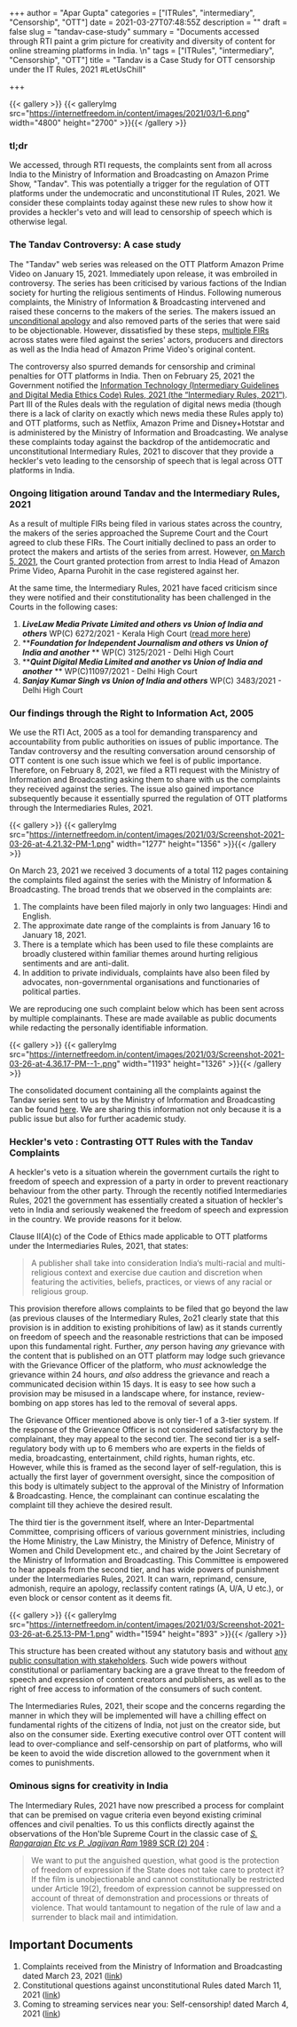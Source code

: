 +++
author = "Apar Gupta"
categories = ["ITRules", "intermediary", "Censorship", "OTT"]
date = 2021-03-27T07:48:55Z
description = ""
draft = false
slug = "tandav-case-study"
summary = "Documents accessed through RTI paint a grim picture for creativity and diversity of content for online streaming platforms in India. \n"
tags = ["ITRules", "intermediary", "Censorship", "OTT"]
title = "Tandav is a Case Study for OTT censorship under the IT Rules, 2021 #LetUsChill"

+++


{{< gallery >}}
{{< galleryImg  src="https://internetfreedom.in/content/images/2021/03/1-6.png" width="4800" height="2700" >}}{{< /gallery >}}

### tl;dr

We accessed, through RTI requests, the complaints sent from all across India to the Ministry of Information and Broadcasting on Amazon Prime Show, "Tandav". This was potentially a trigger for the regulation of OTT platforms under the undemocratic and unconstitutional IT Rules, 2021. We consider these complaints today against these new rules to show how it provides a heckler's veto and will lead to censorship of speech which is otherwise legal.

### The Tandav Controversy: A case study

The "Tandav" web series was released on the OTT Platform Amazon Prime Video on January 15, 2021. Immediately upon release, it was embroiled in controversy. The series has been criticised by various factions of the Indian society for hurting the religious sentiments of Hindus. Following numerous complaints, the Ministry of Information & Broadcasting intervened and raised these concerns to the makers of the series. The makers issued an [unconditional apology](https://www.livemint.com/news/india/amazon-prime-video-apologizes-over-tandav-row-11614695216465.html) and also removed parts of the series that were said to be objectionable. However, dissatisfied by these steps, [multiple FIRs](https://www.hindustantimes.com/entertainment/web-series/tandav-row-two-scenes-axed-as-fresh-firs-are-filed-here-are-details-of-cuts-101611146196552.html) across states were filed against the series' actors, producers and directors as well as the India head of Amazon Prime Video's original content.

The controversy also spurred demands for censorship and criminal penalties for OTT platforms in India. Then on February 25, 2021 the Government notified the [Information Technology (Intermediary Guidelines and Digital Media Ethics Code) Rules, 2021 (the “Intermediary Rules, 2021”)](http://egazette.nic.in/WriteReadData/2021/225464.pdf). Part III of the Rules deals with the regulation of digital news media (though there is a lack of clarity on exactly which news media these Rules apply to) and OTT platforms, such as Netflix, Amazon Prime and Disney+Hotstar and is administered by the Ministry of Information and Broadcasting. We analyse these complaints today against the backdrop of the antidemocratic and unconstitutional Intermediary Rules, 2021 to discover that they provide a heckler's veto leading to the censorship of speech that is legal across OTT platforms in India.

### Ongoing litigation around Tandav and the Intermediary Rules, 2021

As a result of multiple FIRs being filed in various states across the country, the makers of the series approached the Supreme Court and the Court agreed to club these FIRs. The Court initially declined to pass an order to protect the makers and artists of the series from arrest. However, [on March 5, 2021](https://www.livelaw.in/top-stories/supreme-court-tandav-amazon-prime-information-technology-rules-2021aparna-purohit-170757), the Court granted protection from arrest to India Head of Amazon Prime Video, Aparna Purohit in the case registered against her.

At the same time, the Intermediary Rules, 2021 have faced criticism since they were notified and their constitutionality has been challenged in the Courts in the following cases:

1. **_LiveLaw Media Private Limited and others vs Union of India and others_** WP(C) 6272/2021 - Kerala High Court ([read more here](https://internetfreedom.in/kerala-hc-grants-a-stay-of-the-operation-of-part-iii-of-the-intermediaries-rules-2021-to-livelaw/))
2. **_**Foundation for Independent Journalism and others vs Union of India and another**_ ** WP(C) 3125/2021 - Delhi High Court
3. **_**Quint Digital Media Limited and another vs Union of India and another**_ ** WP(C)11097/2021 - Delhi High Court
4. **_**Sanjay Kumar Singh vs Union of India and others**_** WP(C) 3483/2021 - Delhi High Court

### Our findings through the Right to Information Act, 2005

We use the RTI Act, 2005 as a tool for demanding transparency and accountability from public authorities on issues of public importance. The Tandav controversy and the resulting conversation around censorship of OTT content is one such issue which we feel is of public importance.  Therefore, on February 8, 2021, we filed a RTI request with the Ministry of Information and Broadcasting asking them to share with us the complaints they received against the series. The issue also gained importance subsequently because it essentially spurred the regulation of OTT platforms through the Intermediaries Rules, 2021.

{{< gallery >}}
{{< galleryImg  src="https://internetfreedom.in/content/images/2021/03/Screenshot-2021-03-26-at-4.21.32-PM-1.png" width="1277" height="1356" >}}{{< /gallery >}}

On March 23, 2021 we received 3 documents of a total 112 pages containing the complaints filed against the series with the Ministry of Information & Broadcasting. The broad trends that we observed in the complaints are:

1. The complaints have been filed majorly in only two languages: Hindi and English.
2. The approximate date range of the complaints is from January 16 to January 18, 2021.
3. There is a template which has been used to file these complaints are broadly clustered within familiar themes around hurting religious sentiments and are anti-dalit.
4. In addition to private individuals, complaints have also been filed by advocates, non-governmental organisations and functionaries of political parties.

We are reproducing one such complaint below which has been sent across by multiple complainants. These are made available as public documents while redacting the personally identifiable information.

{{< gallery >}}
{{< galleryImg  src="https://internetfreedom.in/content/images/2021/03/Screenshot-2021-03-26-at-4.36.17-PM--1-.png" width="1193" height="1326" >}}{{< /gallery >}}

The consolidated document containing all the complaints against the Tandav series sent to us by the Ministry of Information and Broadcasting can be found [here](https://drive.google.com/file/d/1cKwAza8MTZyV_fSZDMml6M3DhBDGf_CA/view?usp=sharing). We are sharing this information not only because it is a public issue but also for further academic study.

### Heckler's veto : Contrasting OTT Rules with the Tandav Complaints

A heckler's veto is a situation wherein the government curtails the right to freedom of speech and expression of a party in order to prevent reactionary behaviour from the other party. Through the recently notified Intermediaries Rules, 2021 the government has essentially created a situation of heckler's veto in India and seriously weakened the freedom of speech and expression in the country. We provide reasons for it below.

Clause II(_A_)(c) of the Code of Ethics made applicable to OTT platforms under the Intermediaries Rules, 2021, that states:

> A publisher shall take into consideration India‘s multi-racial and multi-religious context and exercise due caution and discretion when featuring the activities, beliefs, practices, or views of any racial or religious group.

This provision therefore allows complaints to be filed that go beyond the law (as previous clauses of the Intermediary Rules, 2o21 clearly state that this provision is in addition to existing prohibitions of law) as it stands currently on freedom of speech and the reasonable restrictions that can be imposed upon this fundamental right. Further, _any_ person having _any_ grievance with the content that is published on an OTT platform may lodge such grievance with the Grievance Officer of the platform, who _must_ acknowledge the grievance within 24 hours, _and also_ address the grievance and reach a communicated decision within 15 days. It is easy to see how such a provision may be misused in a landscape where, for instance, review-bombing on app stores has led to the removal of several apps.

The Grievance Officer mentioned above is only tier-1 of a 3-tier system. If the response of the Grievance Officer is not considered satisfactory by the complainant, they may appeal to the second tier. The second tier is a self-regulatory body with up to 6 members who are experts in the fields of media, broadcasting, entertainment, child rights, human rights, etc. However, while this is framed as the second layer of self-regulation, this is actually the first layer of government oversight, since the composition of this body is ultimately subject to the approval of the Ministry of Information & Broadcasting. Hence, the complainant can continue escalating the complaint till they achieve the desired result.

The third tier is the government itself, where an Inter-Departmental Committee, comprising officers of various government ministries, including the Home Ministry, the Law Ministry, the Ministry of Defence, Ministry of Women and Child Development etc., and chaired by the Joint Secretary of the Ministry of Information and Broadcasting. This Committee is empowered to hear appeals from the second tier, and has wide powers of punishment under the Intermediaries Rules, 2021. It can warn, reprimand, censure, admonish, require an apology, reclassify content ratings (A, U/A, U etc.), or even block or censor content as it deems fit.

{{< gallery >}}
{{< galleryImg  src="https://internetfreedom.in/content/images/2021/03/Screenshot-2021-03-26-at-6.25.13-PM-1.png" width="1594" height="893" >}}{{< /gallery >}}

This structure has been created without any statutory basis and without [any public consultation with stakeholders](https://www.medianama.com/2021/03/223-it-committee-intermediary-rules/). Such wide powers without constitutional or parliamentary backing are a grave threat to the freedom of speech and expression of content creators and publishers, as well as to the right of free access to information of the consumers of such content.

The Intermediaries Rules, 2021, their scope and the concerns regarding the manner in which they will be implemented will have a chilling effect on fundamental rights of the citizens of India, not just on the creator side, but also on the consumer side. Exerting executive control over OTT content will lead to over-compliance and self-censorship on part of platforms, who will be keen to avoid the wide discretion allowed to the government when it comes to punishments.

### Ominous signs for creativity in India

The Intermediary Rules, 2021 have now prescribed a process for complaint that can be premised on vague criteria even beyond existing criminal offences and civil penalties. To us this conflicts directly against the observations of the Hon'ble Supreme Court in the classic case of  [_S. Rangarajan Etc vs P. Jagjivan Ram_ 1989 SCR (2) 204](https://indiankanoon.org/doc/341773/) :

> We want to put the anguished question, what good is the protection of freedom of expression if the State does not take care to protect it? If the film is unobjectionable and cannot constitutionally be restricted under Article 19(2), freedom of expression cannot be suppressed on account of threat of demonstration and processions or threats of violence. That would tantamount to negation of the rule of law and a surrender to black mail and intimidation.

## Important Documents

1. Complaints received from the Ministry of Information and Broadcasting dated March 23, 2021 ([link](https://drive.google.com/file/d/1cKwAza8MTZyV_fSZDMml6M3DhBDGf_CA/view?usp=sharing))
2. Constitutional questions against unconstitutional Rules dated March 11, 2021 ([link](https://internetfreedom.in/constitutional-questions-against-unconstitutional-rules/))
3. Coming to streaming services near you: Self-censorship! dated March 4, 2021 ([link](https://internetfreedom.in/self-censorship-and-the-end-of-good-content/))



